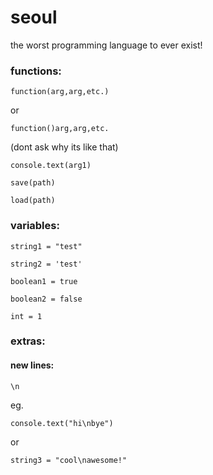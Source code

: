 # seoul
the worst programming language to ever exist!

### functions:
```
function(arg,arg,etc.)
```
or
```
function()arg,arg,etc.
```
(dont ask why its like that)

```
console.text(arg1)
```
```
save(path)
```
```
load(path)
```

### variables:
```
string1 = "test"
```
```
string2 = 'test'
```
```
boolean1 = true
```
```
boolean2 = false
```
```
int = 1
```


### extras:
#### new lines:
```
\n
```
eg. 
```
console.text("hi\nbye")
```
or
```
string3 = "cool\nawesome!"
```

